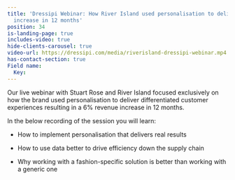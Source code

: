 ```yaml
---
title: 'Dressipi Webinar: How River Island used personalisation to deliver a 6% revenue
  increase in 12 months'
position: 34
is-landing-page: true
includes-video: true
hide-clients-carousel: true
video-url: https://dressipi.com/media/riverisland-dressipi-webinar.mp4
has-contact-section: true
Field name:
  Key: 
---
```


Our live webinar with Stuart Rose and River Island focused exclusively on how the brand used personalisation to deliver differentiated customer experiences resulting in a 6% revenue increase in 12 months.

In the below recording of the session you will learn: 

* How to implement personalisation that delivers real results

* How to use data better to drive efficiency down the supply chain

* Why working with a fashion-specific solution is better than working with a generic one